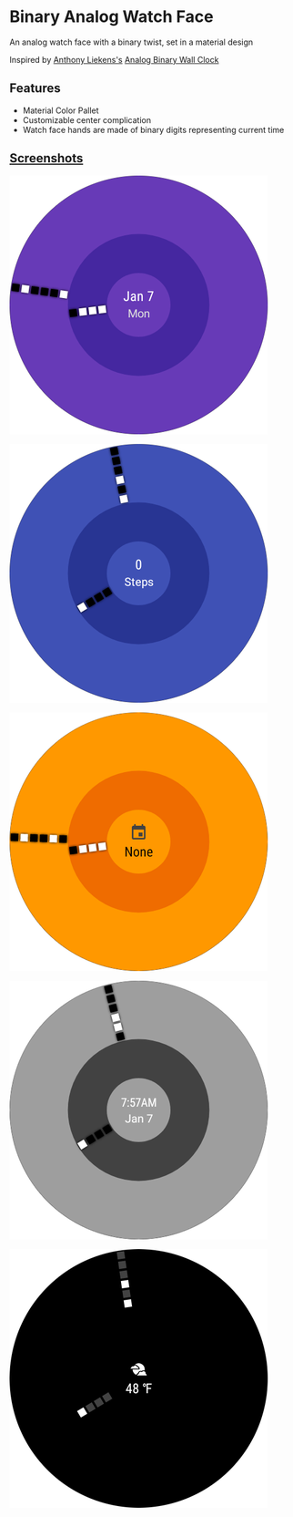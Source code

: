 # Binary Analog Watch Face

An analog watch face with a binary twist, set in a material design

Inspired by [Anthony Liekens's](http://anthony.liekens.net/) [Analog Binary Wall Clock](http://anthony.liekens.net/static/analogbinaryclock.html)

## Features

 * Material Color Pallet
 * Customizable center complication
 * Watch face hands are made of binary digits representing current time

## [Screenshots](Screenshots/)

![BinaryAnalogWatchface](Screenshots/BinaryAnalog6.png)

![BinaryAnalogWatchface](Screenshots/BinaryAnalog2.png)

![BinaryAnalogWatchface](Screenshots/BinaryAnalog5.png)

![BinaryAnalogWatchface](Screenshots/BinaryAnalog1.png)

![BinaryAnalogWatchface Ambient](Screenshots/BinaryAnalog3.png)

